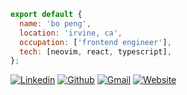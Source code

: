 ```js
export default {
  name: 'bo peng',
  location: 'irvine, ca',
  occupation: ['frontend engineer'],
  tech: [neovim, react, typescript],
};
```
[![Linkedin](https://img.shields.io/badge/-bopeng95-blue?style=flat&logo=Linkedin&logoColor=white&link=https://www.linkedin.com/in/bopeng95/)](https://www.linkedin.com/in/bopeng95/)
[![Github](https://img.shields.io/badge/-bopeng95-282a36?style=flat&logo=Github&logoColor=white&link=https://bopeng.co/)](https://github.com/bopeng95)
[![Gmail](https://img.shields.io/badge/-bopeng95-lightcoral?style=flat&logo=Gmail&logoColor=white&link=mailto:bopeng95@gmail.com)](mailto:bopeng95@gmail.com)
[![Website](https://img.shields.io/badge/-bopeng.dev-mediumseagreen?style=flat&logo=React&logoColor=white&link=https://bopeng.dev/)](https://bopeng.dev/)
